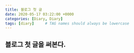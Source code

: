 ```yaml
---
title: 블로그 첫 글
date: 2020-05-17 03:22:00 +0000
categories: [Diary, Diary]
tags: [diary]     # TAG names should always be lowercase
---
```


## 블로그 첫 글을 써본다.

